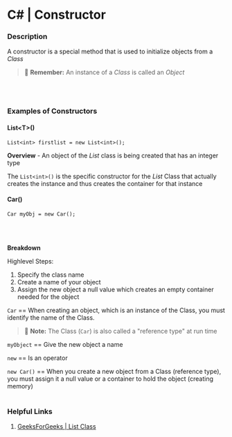 # C# | Constructor


### Description

A constructor is a special method that is used to initialize objects from a _Class_

> :memo: **Remember:** An instance of a _Class_ is called an _Object_

<br/><br/>

### Examples of Constructors

#### List&lt;T>() 

```
List<int> firstlist = new List<int>();
```
**Overview** - An object of the _List_ class is being created that has an integer type  

The `List<int>()` is the specific constructor for the _List_ Class that actually creates the instance and thus creates the container for that instance


#### Car()
```
Car myObj = new Car();
```

<br/><br/>


**Breakdown** 

Highlevel Steps:
1. Specify the class name 
2. Create a name of your object 
3. Assign the new object a null value which creates an empty container needed for the object 


`Car` == When creating an object, which is an instance of the Class, you must identify the name of the Class.  
> :memo: **Note:** The Class (`Car`) is also called a "reference type" at run time    

`myObject` == Give the new object a name  

`new` == Is an operator  

`new Car()` == When you create a new object from a Class (reference type), you must assign it a null value or a container to hold the object (creating memory)
<br/><br/>





### Helpful Links
1. [ GeeksForGeeks | List Class](https://www.geeksforgeeks.org/c-sharp-list-class/#)

